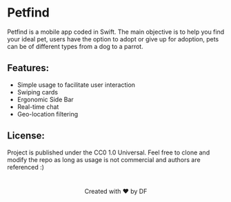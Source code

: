 # Petfind

Petfind is a mobile app coded in Swift.
The main objective is to help you find your ideal pet, users have the option to adopt or give up for adoption, pets can be of different types from a dog to a parrot.

## Features:
- Simple usage to facilitate user interaction
- Swiping cards
- Ergonomic Side Bar
- Real-time chat
- Geo-location filtering

## License:
Project is published under the CC0 1.0 Universal. Feel free to clone and modify the repo as long as usage is not commercial and authors are referenced :)

#
<p align="center">
Created with ♥️ by DF
</p>
